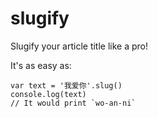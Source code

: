 # slugify

Slugify your article title like a pro!

It's as easy as:

```
var text = '我爱你'.slug()
console.log(text)
// It would print `wo-an-ni`
```